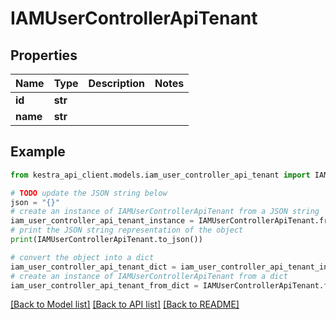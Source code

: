 # IAMUserControllerApiTenant


## Properties

Name | Type | Description | Notes
------------ | ------------- | ------------- | -------------
**id** | **str** |  | 
**name** | **str** |  | 

## Example

```python
from kestra_api_client.models.iam_user_controller_api_tenant import IAMUserControllerApiTenant

# TODO update the JSON string below
json = "{}"
# create an instance of IAMUserControllerApiTenant from a JSON string
iam_user_controller_api_tenant_instance = IAMUserControllerApiTenant.from_json(json)
# print the JSON string representation of the object
print(IAMUserControllerApiTenant.to_json())

# convert the object into a dict
iam_user_controller_api_tenant_dict = iam_user_controller_api_tenant_instance.to_dict()
# create an instance of IAMUserControllerApiTenant from a dict
iam_user_controller_api_tenant_from_dict = IAMUserControllerApiTenant.from_dict(iam_user_controller_api_tenant_dict)
```
[[Back to Model list]](../README.md#documentation-for-models) [[Back to API list]](../README.md#documentation-for-api-endpoints) [[Back to README]](../README.md)


